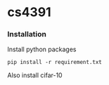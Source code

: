 # cs4391

### Installation

Install python packages

```Shell
pip install -r requirement.txt
```

Also install cifar-10
